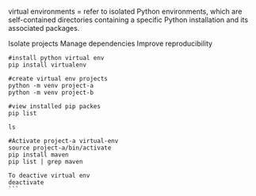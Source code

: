 virtual environments =  refer to isolated Python environments, which are self-contained directories containing a specific Python installation and its associated packages.

Isolate projects
Manage dependencies
Improve reproducibility

``````
#install python virtual env
pip install virtualenv

#create virtual env projects
python -m venv project-a
python -m venv project-b

#view installed pip packes
pip list

ls

#Activate project-a virtual-env
source project-a/bin/activate
pip install maven
pip list | grep maven

To deactive virtual env
deactivate
```